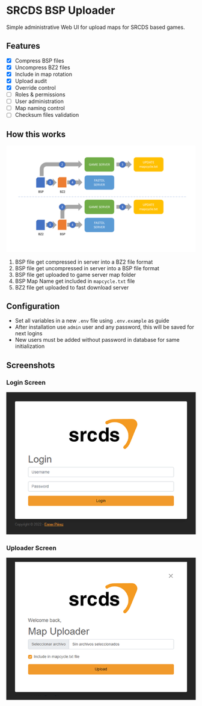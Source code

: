 # SRCDS BSP Uploader

Simple administrative Web UI for upload maps for SRCDS based games.

## Features
- [x] Compress BSP files
- [x] Uncompress BZ2 files
- [x] Include in map rotation
- [x] Upload audit
- [x] Override control
- [ ] Roles & permissions
- [ ] User administration
- [ ] Map naming control
- [ ] Checksum files validation

## How this works

![flow](res/flow.png)

1. BSP file get compressed in server into a BZ2 file format
1. BSP file get uncompressed in server into a BSP file format
2. BSP file get uploaded to game server map folder
3. BSP Map Name get included in `mapcycle.txt` file
4. BZ2 file get uploaded to fast download server

## Configuration

- Set all variables in a new `.env` file using `.env.example` as guide
- After installation use `admin` user and any password, this will be saved for next logins
- New users must be added without password in database for same initialization

## Screenshots

### Login Screen

![login](res/login.png)

### Uploader Screen

![uploader](res/uploader.png)